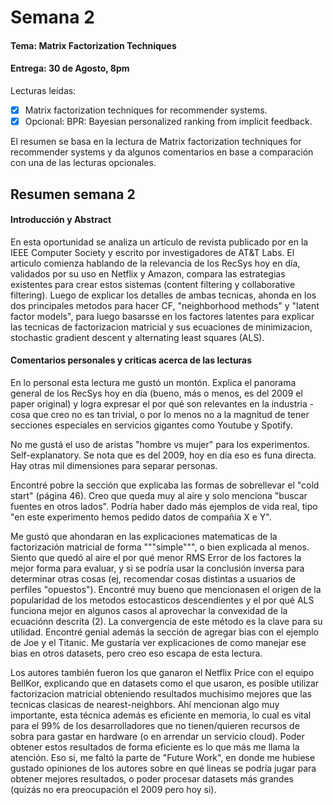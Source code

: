 # Semana 2

#### Tema: Matrix Factorization Techniques
#### Entrega: 30 de Agosto, 8pm
Lecturas leídas:
- [x] Matrix factorization techniques for recommender systems.
- [x] Opcional: BPR: Bayesian personalized ranking from implicit feedback.

El resumen se basa en la lectura de Matrix factorization techniques for recommender systems y da algunos comentarios en base a comparación con una de las lecturas opcionales.

## Resumen semana 2

#### Introducción y Abstract

En esta oportunidad se analiza un artículo de revista publicado por en la IEEE Computer Society y escrito por investigadores de AT&T Labs. El articulo comienza hablando de la relevancia de los RecSys hoy en día, validados por su uso en Netflix y Amazon, compara las estrategias existentes para crear estos sistemas (content filtering y collaborative filtering). Luego de explicar los detalles de ambas tecnicas, ahonda en los dos principales metodos para hacer CF, "neighborhood methods" y "latent factor models", para luego basarsse en los factores latentes para explicar las tecnicas de factorizacion matricial y sus ecuaciones de minimizacion, stochastic gradient descent y alternating least squares (ALS).

#### Comentarios personales y criticas acerca de las lecturas


En lo personal esta lectura me gustó un montón. Explica el panorama general de los RecSys hoy en día (bueno, más o menos, es del 2009 el paper original) y logra expresar el por qué son relevantes en la industria - cosa que creo no es tan trivial, o por lo menos no a la magnitud de tener secciones especiales en servicios gigantes como Youtube y Spotify.

No me gustá el uso de aristas "hombre vs mujer" para los experimentos. Self-explanatory. Se nota que es del 2009, hoy en día eso es funa directa. Hay otras mil dimensiones para separar personas.

Encontré pobre la sección que explicaba las formas de sobrellevar el "cold start" (página 46). Creo que queda muy al aire y solo menciona "buscar fuentes en otros lados". Podría haber dado más ejemplos de vida real, tipo "en este experimento hemos pedido datos de compañia X e Y".

Me gustó que ahondaran en las explicaciones matematicas de la factorización matricial de forma """simple""", o bien explicada al menos. Siento que quedó al aire el por qué menor RMS Error de los factores la mejor forma para evaluar, y si se podría usar la conclusión inversa para determinar otras cosas (ej, recomendar cosas distintas a usuarios de perfiles "opuestos"). Encontré muy bueno que mencionasen el origen de la popularidad de los metodos estocasticos descendientes y el por qué ALS funciona mejor en algunos casos al aprovechar la convexidad de la ecuaciónn descrita (2). La convergencia de este método es la clave para su utilidad. Encontré genial además la sección de agregar bias con el ejemplo de Joe y el Titanic. Me gustaría ver explicaciones de como manejar ese bias en otros datasets, pero creo eso escapa de esta lectura.

Los autores también fueron los que ganaron el Netflix Price con el equipo BellKor, explicando que en datasets como el que usaron, es posible utilizar factorizacion matricial obteniendo resultados muchisimo mejores que las tecnicas clasicas de nearest-neighbors. Ahí mencionan algo muy importante, esta técnica además es eficiente en memoria, lo cual es vital para el 99% de los desarrolladores que no tienen/quieren recursos de sobra para gastar en hardware (o en arrendar un servicio cloud). Poder obtener estos resultados de forma eficiente es lo que más me llama la atención. Eso si, me faltó la parte de "Future Work", en donde me hubiese gustado opiniones de los autores sobre en qué lineas se podría jugar para obtener mejores resultados, o poder procesar datasets más grandes (quizás no era preocupación el 2009 pero hoy si).

